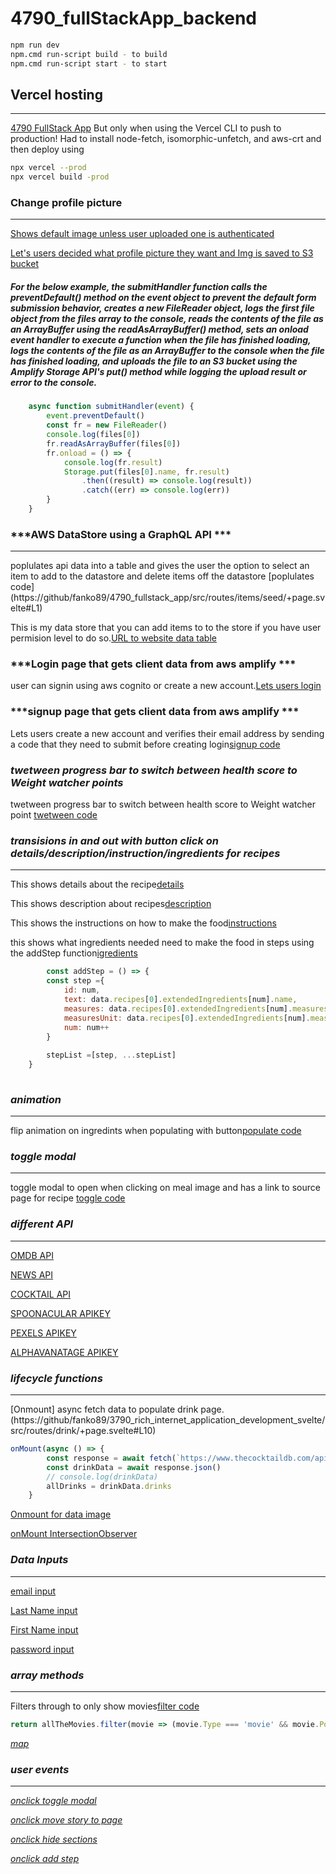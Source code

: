 # 4790_fullStackApp_backend
```bash
npm run dev
npm.cmd run-script build - to build 
npm.cmd run-script start - to start
```
## Vercel hosting 
--------------------------------------------------------------------------------------------------------------------------------------------------------------------
[4790 FullStack App](https://4790-fullstack-app.vercel.app) But only when using the Vercel CLI to push to production!  Had to install node-fetch, isomorphic-unfetch, and aws-crt and then deploy using 
```bash
npx vercel --prod
npx vercel build -prod
```
### Change profile picture 
--------------------------------------------------------------------------------------------------------------------------------------------------------------------
[Shows default image unless user uploaded one is authenticated](https://github/fanko89/4790_fullstack_app/blob/202014d05e7487f8d52500c09cdfaea622c42068/src/lib/components/header/Header.svelte#L21)

[Let's users decided what profile picture they want and Img is saved to S3 bucket](https://github/fanko89/4790_fullstack_app/blob/cf52613834d8058e16244eb16d305763aed7ebc2/src/routes/upload/+page.svelte#L12-L13) 
##### For the below example, the submitHandler function calls the preventDefault() method on the event object to prevent the default form submission behavior, creates a new FileReader object, logs the first file object from the files array to the console, reads the contents of the file as an ArrayBuffer using the readAsArrayBuffer() method, sets an onload event handler to execute a function when the file has finished loading, logs the contents of the file as an ArrayBuffer to the console when the file has finished loading, and uploads the file to an S3 bucket using the Amplify Storage API's put() method while logging the upload result or error to the console.
```javascript
	async function submitHandler(event) {
		event.preventDefault()
		const fr = new FileReader()
		console.log(files[0])
		fr.readAsArrayBuffer(files[0])
		fr.onload = () => {
			console.log(fr.result)
			Storage.put(files[0].name, fr.result)
				.then((result) => console.log(result))
				.catch((err) => console.log(err))
		}
	}
```


### ***AWS DataStore using a GraphQL API ***
-------------------------------------------------------------------------------------------------------------------------------------------------------------------
poplulates api data into a table and gives the user the option to select an item to add to the datastore and delete items off the datastore [poplulates code] (https://github/fanko89/4790_fullstack_app/src/routes/items/seed/+page.svelte#L1) 


This is my data store that you can add items to to the store if you have user permision level to do so.[URL to website data table](https://4790-fullstack-app.vercel.app/items/seed)

### ***Login page that gets client data from aws amplify ***

user can signin using aws cognito or create a new account.[Lets users login](https://github/fanko89/4790_fullstack_app/src/routes/auth/login/+page.svelte#L1)

### ***signup page that gets client data from aws amplify ***

Lets users create a new account and verifies their email address by sending a code that they need to submit before creating login[signup code](https://github/fanko89/4790_fullstack_app/src/routes/auth/signup/+page.svelte#L1)

### ***twetween progress bar to switch between health score to Weight watcher points***

twetween progress bar to switch between health score to Weight watcher point [twetween code](https://vscode.dev/github/fanko89/3790_rich_internet_application_development_svelte/src/routes/dashboard/+page.svelte#L149)



### ***transisions in and out with button click on details/description/instruction/ingredients for recipes***
-----------------------------------------------------------------------------------------------------------------------------------------------------------------

This shows details about the recipe[details](https://github/fanko89/3790_rich_internet_application_development_svelte/src/routes/dashboard/+page.svelte#L164)

This shows description about recipes[description](https://github/fanko89/3790_rich_internet_application_development_svelte/src/routes/dashboard/+page.svelte#L165)

This shows the instructions on how to make the food[instructions](https://github/fanko89/3790_rich_internet_application_development_svelte/src/routes/dashboard/+page.svelte#L166)


this shows what ingredients needed need to make the food in steps using the addStep function[igredients](https://github/fanko89/3790_rich_internet_application_development_svelte/src/routes/dashboard/+page.svelte#L167)
```javascript
		const addStep = () => {
		const step ={
			id: num,
			text: data.recipes[0].extendedIngredients[num].name,
			measures: data.recipes[0].extendedIngredients[num].measures.us.amount,
			measuresUnit: data.recipes[0].extendedIngredients[num].measures.us.unitShort,
			num: num++
		}
	
		stepList =[step, ...stepList]
	}
		
```

### ***animation***
----------------------------------------------------------------------------------------------------------------------------------------------------------------------

flip animation on ingredints when populating with button[populate code](https://vscode.dev/github/fanko89/3790_rich_internet_application_development_svelte/src/routes/dashboard/+page.svelte#L195)

### ***toggle modal***
----------------------------------------------------------------------------------------------------------------------------------------------------------------------

toggle modal to open when clicking on meal image and has a link to source page for recipe [toggle code](https://vscode.dev/github/fanko89/3790_rich_internet_application_development_svelte/src/routes/dashboard/+page.svelte#L118)

### ***different API***
----------------------------------------------------------------------------------------------------------------------------------------------------------------------

[OMDB API](https://www.omdbapi.com/)

[NEWS API](https://newsapi.org/)

[COCKTAIL API](https://www.thecocktaildb.com)

[SPOONACULAR APIKEY](https://spoonacular.com/food-api)

[PEXELS APIKEY](https://www.pexels.com/api/)

[ALPHAVANATAGE APIKEY](https://www.alphavantage.co/)

### ***lifecycle functions***
---------------------------------------------------------------------------------------------------------------------------------------------------------------------
[Onmount] async fetch data to populate drink page.(https://github/fanko89/3790_rich_internet_application_development_svelte/src/routes/drink/+page.svelte#L10)
```javascript
onMount(async () => {
		const response = await fetch(`https://www.thecocktaildb.com/api/json/v1/1/search.php?f=a`)
		const drinkData = await response.json()
		// console.log(drinkData)
		allDrinks = drinkData.drinks
	}
```
[Onmount for data image](https:///github/fanko89/3790_rich_internet_application_development_svelte/blob/f1e7d93c5406015ba8d5018e2b7d72728ca7ded6/src/lib/components/Image/Image.svelte#L10)

[onMount IntersectionObserver](https://github/fanko89/3790_rich_internet_application_development_svelte/blob/f1e7d93c5406015ba8d5018e2b7d72728ca7ded6/src/lib/components/Image/IntersectionObserver.svelte#L13)


### ***Data Inputs***
----------------------------------------------------------------------------------------------------------------------------------------------------------------------
[email input](https://github/fanko89/3790_rich_internet_application_development_svelte/blob/f1e7d93c5406015ba8d5018e2b7d72728ca7ded6/src/routes/auth/signup/+page.svelte#L32)

[Last Name input](https://vscode.dev/github/fanko89/3790_rich_internet_application_development_svelte/blob/f1e7d93c5406015ba8d5018e2b7d72728ca7ded6/src/routes/auth/signup/+page.svelte#L63)

[First Name input](https://github/fanko89/3790_rich_internet_application_development_svelte/blob/f1e7d93c5406015ba8d5018e2b7d72728ca7ded6/src/routes/auth/signup/+page.svelte#L51)

[password input](https://github/fanko89/3790_rich_internet_application_development_svelte/blob/f1e7d93c5406015ba8d5018e2b7d72728ca7ded6/src/routes/auth/signup/+page.svelte#L41)

### ***array methods***
----------------------------------------------------------------------------------------------------------------------------------------------------------------------
Filters through to only show movies[filter code](https://github/fanko89/3790_rich_internet_application_development_svelte/blob/f1e7d93c5406015ba8d5018e2b7d72728ca7ded6/src/routes/api/movie/+server.js#L45)
```javascript
return allTheMovies.filter(movie => (movie.Type === 'movie' && movie.Poster !== 'N/A'))
```

[_map_](https://github/fanko89/3790_rich_internet_application_development_svelte/blob/f1e7d93c5406015ba8d5018e2b7d72728ca7ded6/src/routes/avatars/+page.js#L5)

### ***user events***
----------------------------------------------------------------------------------------------------------------------------------------------------------------------
[_onclick toggle modal_](https://github/fanko89/3790_rich_internet_application_development_svelte/blob/f1e7d93c5406015ba8d5018e2b7d72728ca7ded6/src/lib/components/MovieModal/MovieModal.svelte#L15)

[_onclick move story to page_](https://github/fanko89/3790_rich_internet_application_development_svelte/blob/f1e7d93c5406015ba8d5018e2b7d72728ca7ded6/src/routes/aggregator/+page.svelte#L30)

[_onclick hide sections_](https://github/fanko89/3790_rich_internet_application_development_svelte/blob/f1e7d93c5406015ba8d5018e2b7d72728ca7ded6/src/routes/dashboard/+page.svelte#L134)

[_onclick add step_](https://github/fanko89/3790_rich_internet_application_development_svelte/blob/f1e7d93c5406015ba8d5018e2b7d72728ca7ded6/src/routes/dashboard/+page.svelte#L165)

